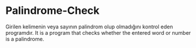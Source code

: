 # Palindrome-Check
Girilen kelimenin veya sayının palindrom olup olmadığını kontrol eden programdır. It is a program that checks whether the entered word or number is a palindrome.
